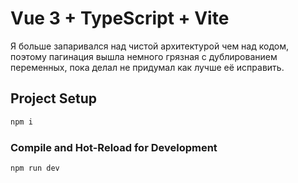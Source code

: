 # Vue 3 + TypeScript + Vite

Я больше запаривался над чистой архитектурой чем над кодом, поэтому пагинация вышла немного грязная с дублированием переменных, пока делал не придумал как лучше её исправить. 

## Project Setup

```sh
npm i
```

### Compile and Hot-Reload for Development

```sh
npm run dev
```
